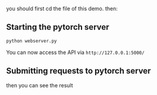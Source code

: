 you should first cd the file of this demo.
then:
## Starting the pytorch server

```bash
python webserver.py 
```

You can now access the  API via `http://127.0.0.1:5000/`

## Submitting requests to pytorch server

then you can see the result
